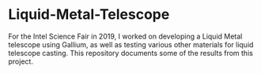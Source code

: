 # Liquid-Metal-Telescope
For the Intel Science Fair in 2019, I worked on developing a Liquid Metal telescope using Gallium, as well as testing various other materials for liquid telescope casting. This repository documents some of the results from this project. 
